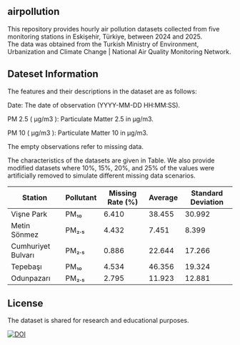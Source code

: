 ## airpollution

This repository provides hourly air pollution datasets collected from five monitoring stations in Eskişehir, Türkiye, between 2024 and 2025.  
The data was obtained from the Turkish Ministry of Environment, Urbanization and Climate Change | National Air Quality Monitoring Network.

## Dateset Information
The features and their descriptions in the dataset are as follows:

Date: The date of observation (YYYY-MM-DD HH:MM:SS). 

PM 2.5 ( µg/m3 ): Particulate Matter 2.5 in µg/m3.  

PM 10 ( µg/m3 ): Particulate Matter 10 in µg/m3. 

The empty observations refer to missing data. 

The characteristics of the datasets are given in Table. 
We also provide modified datasets where 10%, 15%, 20%, and 25% of the values were artificially removed to simulate different missing data scenarios.


| Station            | Pollutant | Missing Rate (%) | Average | Standard Deviation|
|--------------------|-----------|-----------------|---------|-------------------|
| Vişne Park         | PM₁₀      | 6.410           | 38.455  | 30.992            |
| Metin Sönmez       | PM₂.₅     | 4.432           | 7.451   | 8.399             | 
| Cumhuriyet Bulvarı | PM₂.₅     | 0.886           | 22.644  | 17.266            | 
| Tepebaşı           | PM₁₀      | 4.534           | 46.356  | 19.324            | 
| Odunpazarı         | PM₂.₅     | 2.795           | 11.923  | 12.881            |

## License
The dataset is shared for research and educational purposes.

[![DOI](https://zenodo.org/badge/1064656015.svg)](https://doi.org/10.5281/zenodo.17259863)


